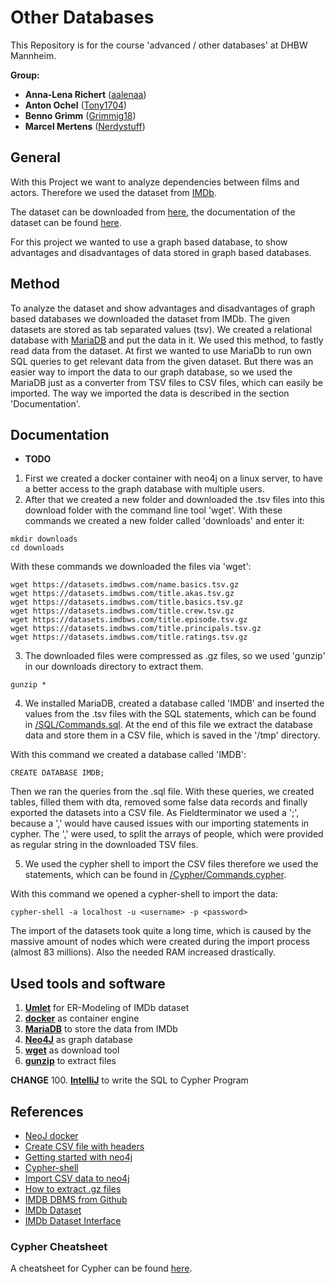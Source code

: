 # Other Databases
This Repository is for the course 'advanced / other databases' at DHBW Mannheim.

**Group:**
* **Anna-Lena Richert** ([aalenaa](https://github.com/aalenaa))
* **Anton Ochel** ([Tony1704](https://github.com/Tony1704))
* **Benno Grimm** ([Grimmig18](https://github.com/Grimmig18))
* **Marcel Mertens** ([Nerdystuff](https://github.com/NerdyStuff)) 

## General
With this Project we want to analyze dependencies between films and actors. Therefore we used the dataset from [IMDb](https://www.imdb.com).

The dataset can be downloaded from [here](https://datasets.imdbws.com/), the documentation of the dataset can be found [here](https://www.imdb.com/interfaces/).

For this project we wanted to use a graph based database, to show advantages and disadvantages of data stored in graph based databases.

## Method
To analyze the dataset and show advantages and disadvantages of graph based databases we downloaded the dataset from IMDb. The given datasets are stored as tab separated values (tsv). We created a relational database with [MariaDB](https://mariadb.org/) and put the data in it. We used this method, to fastly read data from the dataset. 
At first we wanted to use MariaDb to run own SQL queries to get relevant data from the given dataset. But there was an easier way to import the data to our graph database, so we used the MariaDB just as a converter from TSV files to CSV files, which can easily be imported.
The way we imported the data is described in the section 'Documentation'.

## Documentation
- **TODO**

1. First we created a docker container with neo4j on a linux server, to have a better access to the graph database with multiple users.
2. After that we created a new folder and downloaded the .tsv files into this download folder with the command line tool 'wget'.
With these commands we created a new folder called 'downloads' and enter it:
```
mkdir downloads
cd downloads
```

With these commands we downloaded the files via 'wget':
```
wget https://datasets.imdbws.com/name.basics.tsv.gz
wget https://datasets.imdbws.com/title.akas.tsv.gz
wget https://datasets.imdbws.com/title.basics.tsv.gz
wget https://datasets.imdbws.com/title.crew.tsv.gz
wget https://datasets.imdbws.com/title.episode.tsv.gz
wget https://datasets.imdbws.com/title.principals.tsv.gz
wget https://datasets.imdbws.com/title.ratings.tsv.gz
```
3. The downloaded files were compressed as .gz files, so we used 'gunzip' in our downloads directory to extract them.
```
gunzip *
```

4. We installed MariaDB, created a database called 'IMDB' and inserted the values from the .tsv files with the SQL statements, which can be found in [/SQL/Commands.sql](https://github.com/NerdyStuff/Other_Databases/blob/master/SQL/Commands.sql).
At the end of this file we extract the database data and store them in a CSV file, which is saved in the '/tmp' directory.

With this command we created a database called 'IMDB':
```
CREATE DATABASE IMDB;
```
Then we ran the queries from the .sql file.
With these queries, we created tables, filled them with dta, removed some false data records and finally exported the datasets into a CSV file. As Fieldterminator we used a ';', because a ',' would have caused issues with our importing statements in cypher.
The ',' were used, to split the arrays of people, which were provided as regular string in the downloaded TSV files.

5. We used the cypher shell to import the CSV files therefore we used the statements, which can be found in [/Cypher/Commands.cypher](https://github.com/NerdyStuff/Other_Databases/blob/master/Cypher/Commands.cypher).

With this command we opened a cypher-shell to import the data:
```
cypher-shell -a localhost -u <username> -p <password>
```
The import of the datasets took quite a long time, which is caused by the massive amount of nodes which were created during the import process (almost 83 millions). Also the needed RAM increased drastically.

## Used tools and software
1. **[Umlet](https://www.umlet.com/)** for ER-Modeling of IMDb dataset
2. **[docker](https://www.docker.com/)** as container engine
3. **[MariaDB](https://mariadb.org/)** to store the data from IMDb
4. **[Neo4J](https://neo4j.com/)** as graph database
5. **[wget](https://wiki.ubuntuusers.de/wget/)** as download tool
6. **[gunzip](https://linux.die.net/man/1/gunzip)** to extract files


**CHANGE**
100. **[IntelliJ](https://www.jetbrains.com/idea/)** to write the SQL to Cypher Program




## References
* [NeoJ docker](https://hub.docker.com/_/neo4j)
* [Create CSV file with headers](https://stackoverflow.com/questions/5941809/include-headers-when-using-select-into-outfile/5941905)
* [Getting started with neo4j](https://neo4j.com/developer/get-started/)
* [Cypher-shell](https://neo4j.com/docs/operations-manual/current/tools/cypher-shell/)
* [Import CSV data to neo4j](https://neo4j.com/developer/guide-importing-data-and-etl/)
* [How to extract .gz files](https://tecadmin.net/extract-gz-file-in-linux-command/)
* [IMDB DBMS from Github](https://github.com/TheSarang/IMDB-Database-Management-System/blob/master/SQL_Queries_RESULTS.pdf)
* [IMDb Dataset](https://datasets.imdbws.com/)
* [IMDb Dataset Interface](https://www.imdb.com/interfaces/)

### Cypher Cheatsheet
A cheatsheet for Cypher can be found [here](https://people.inf.elte.hu/kiss/13kor/Neo4j_CheatSheet_v3.pdf).
